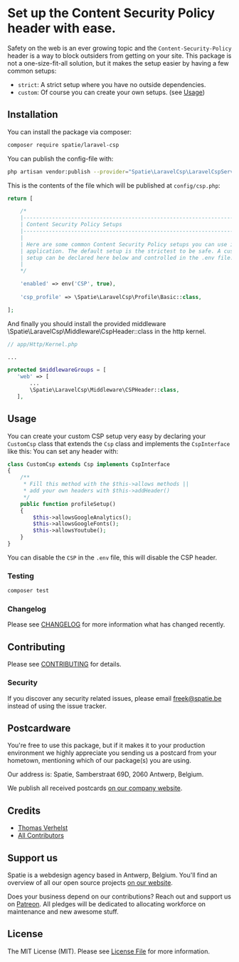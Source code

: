 # Set up the Content Security Policy header with ease.

Safety on the web is an ever growing topic and the `Content-Security-Policy` header is a way to block outsiders from getting on your site.
This package is not a one-size-fit-all solution, but it makes the setup easier by having a few common setups: 

- `strict`: A strict setup where you have no outside dependencies.
- `custom`: Of course you can create your own setups. (see [Usage](https://github.com/spatie/laravel-csp#usage))


## Installation

You can install the package via composer:

```bash
composer require spatie/laravel-csp
```

You can publish the config-file with:

```bash
php artisan vendor:publish --provider="Spatie\LaravelCsp\LaravelCspServiceProvider" --tag="config"
```

This is the contents of the file which will be published at `config/csp.php`:

``` php
return [

    /*
    |--------------------------------------------------------------------------
    | Content Security Policy Setups
    |--------------------------------------------------------------------------
    |
    | Here are some common Content Security Policy setups you can use in your
    | application. The default setup is the strictest to be safe. A custom
    | setup can be declared here below and controlled in the .env file.
    |
    */

    'enabled' => env('CSP', true),
    
    'csp_profile' => \Spatie\LaravelCsp\Profile\Basic::class,

];
```

And finally you should install the provided middleware \Spatie\LaravelCsp\Middleware\CspHeader::class in the http kernel.

```php
// app/Http/Kernel.php

...

protected $middlewareGroups = [
   'web' => [
       ...
       \Spatie\LaravelCsp\Middleware\CSPHeader::class,
   ],
```
 
## Usage

You can create your custom CSP setup very easy by declaring your `CustomCsp` class that extends the `Csp` class and implements the `CspInterface` like this:
You can set any header with:

```php
class CustomCsp extends Csp implements CspInterface
{
    /**
     * Fill this method with the $this->allows methods ||
     * add your own headers with $this->addHeader()
     */
    public function profileSetup()
    {
        $this->allowsGoogleAnalytics();
        $this->allowsGoogleFonts();
        $this->allowsYoutube();
    }
}
``` 

You can disable the `CSP` in the `.env` file, this will disable the CSP header.

### Testing

``` bash
composer test
```

### Changelog

Please see [CHANGELOG](CHANGELOG.md) for more information what has changed recently.

## Contributing

Please see [CONTRIBUTING](CONTRIBUTING.md) for details.

### Security

If you discover any security related issues, please email freek@spatie.be instead of using the issue tracker.

## Postcardware

You're free to use this package, but if it makes it to your production environment we highly appreciate you sending us a postcard from your hometown, mentioning which of our package(s) you are using.

Our address is: Spatie, Samberstraat 69D, 2060 Antwerp, Belgium.

We publish all received postcards [on our company website](https://spatie.be/en/opensource/postcards).

## Credits

- [Thomas Verhelst](https://github.com/TVke)
- [All Contributors](../../contributors)

## Support us

Spatie is a webdesign agency based in Antwerp, Belgium. You'll find an overview of all our open source projects [on our website](https://spatie.be/opensource).

Does your business depend on our contributions? Reach out and support us on [Patreon](https://www.patreon.com/spatie). 
All pledges will be dedicated to allocating workforce on maintenance and new awesome stuff.

## License

The MIT License (MIT). Please see [License File](LICENSE.md) for more information.
